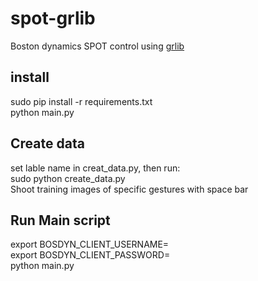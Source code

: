# spot-grlib
Boston dynamics SPOT control using [grlib](https://github.com/mikhail-vlasenko/grlib)


## install
sudo pip install -r requirements.txt  
python main.py  
## Create data
set lable name in creat_data.py, then run:  
sudo python create_data.py  
Shoot training images of specific gestures with space bar

## Run Main script
export BOSDYN_CLIENT_USERNAME=<user>  
export BOSDYN_CLIENT_PASSWORD=<password>  
python main.py  
